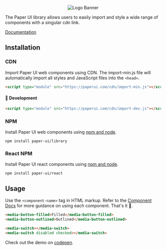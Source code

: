 <p align="center">
<img alt="Logo Banner" src="https://paperui.com/banner/paper-banner.svg?sanitize=true"/>
<br/>

<!--<div align="center"><a href='https://ko-fi.com/brick_wall' target='_blank'><img height='30' style='border:0px;height:41px;' src='https://az743702.vo.msecnd.net/cdn/kofi3.png?v=0' border='0' margin-top="10px" alt='Buy Me a Coffee at ko-fi.com'/></a></div>-->
<div align="left">The Paper UI library allows users to easily import and style a wide range of components with a singular cdn link.</div>
<div align="left">

[Documentation](https://docs.prism-ui.com/)

</div>

## Installation

### CDN

Import Paper UI web components using CDN. The import-min.js file will automatically import all styles and JavaScript files into the ```<head>```.

```html
<script type="module" src="https://paperui.com/cdn/import-min.js"></script>
```
#### 🚧 Development
```html
<script type="module" src="https://paperui.com/cdn/import-dev.js"></script>
```

### NPM

Install Paper UI web components using [npm and node](https://nodejs.org/en).

```shell
npm install paper-ui/library
```

### React NPM

Install Paper UI react components using [npm and node](https://nodejs.org/en).

```shell
npm install paper-ui/react
```

## Usage

Use the ```<component-name>``` tag in HTML markup. Refer to the [Component Docs](https://docs.prism-ui.com/components) for more guidance on using each component. That's it 🎉.

```html
<media-button-filled>Filled</media-button-filled>
<media-button-outlined>Outlined</media-button-outlined>
```

```html
<media-switch></media-switch>
<media-switch disabled checked></media-switch>
```

Check out the demo on [codepen](https://codepen.io/GreenestGoat/pen/mdYeKrM).

